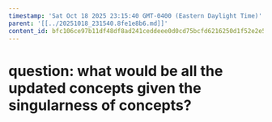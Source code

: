 ```yaml
---
timestamp: 'Sat Oct 18 2025 23:15:40 GMT-0400 (Eastern Daylight Time)'
parent: '[[../20251018_231540.8fe1e8b6.md]]'
content_id: bfc106ce97b11df48df8ad241ceddeee0d0cd75bcfd6216250d1f52e2e5525c2
---
```


# question: what would be all the updated concepts given the singularness of concepts?

